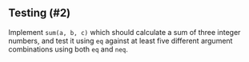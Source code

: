 ## Testing (#2)

Implement `sum(a, b, c)` which should calculate a sum of three integer numbers,
and test it using `eq` against at least five different argument combinations
using both `eq` and `neq`.
